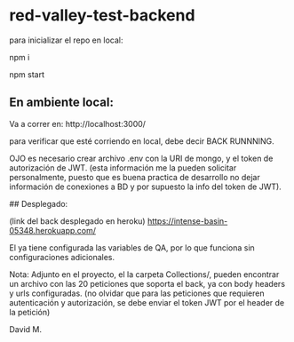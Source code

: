 # red-valley-test-backend

para inicializar el repo en local: 

npm i

npm start

## En ambiente local: 

Va a correr en: http://localhost:3000/

para verificar que esté corriendo en local, debe decir BACK RUNNNING. 

OJO es necesario crear archivo .env con la URI de mongo, y el token de autorización de JWT. (esta información me la pueden solicitar personalmente, puesto que es buena practica de desarrollo no dejar información de conexiones a BD y por supuesto la info del token de JWT). 

## Desplegado: 

(link del back desplegado en heroku)
https://intense-basin-05348.herokuapp.com/

El ya tiene configurada las variables de QA, por lo que funciona sin configuraciones adicionales. 

Nota: Adjunto en el proyecto, el la carpeta Collections/, pueden encontrar un archivo con las 20 peticiones que soporta el back, ya con body headers y urls configuradas. (no olvidar que para las peticiones que requieren autenticación y autorización, se debe enviar el token JWT por el header de la petición)

David M. 
